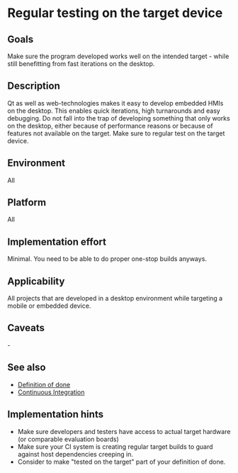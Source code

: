 # Regular testing on the target device

## Goals

Make sure the program developed works well on the intended target - while still benefitting from fast iterations on the desktop.

## Description

Qt as well as web-technologies makes it easy to develop embedded HMIs on the desktop. This enables quick iterations, high turnarounds and easy debugging. Do not fall into the trap of developing something that only works on the desktop, either because of performance reasons or because of features not available on the target. Make sure to regular test on the target device.

## Environment

All

## Platform

All

## Implementation effort

Minimal. You need to be able to do proper one-stop builds anyways.

## Applicability

All projects that are developed in a desktop environment while targeting a mobile or embedded device.

## Caveats

\-

## See also

- [Definition of done](https://toolbox.basyskom.com/21)
- [Continuous Integration](https://toolbox.basyskom.com/3)

## Implementation hints

- Make sure developers and testers have access to actual target hardware (or comparable evaluation boards)
- Make sure your CI system is creating regular target builds to guard against host dependencies creeping in.
- Consider to make "tested on the target" part of your definition of done.

